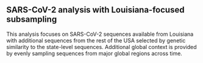 ## SARS-CoV-2 analysis with Louisiana-focused subsampling
This analysis focuses on SARS-CoV-2 sequences available from Louisiana with additional sequences from the rest of the USA selected by genetic similarity to the state-level sequences. Additional global context is provided by evenly sampling sequences from major global regions across time.
